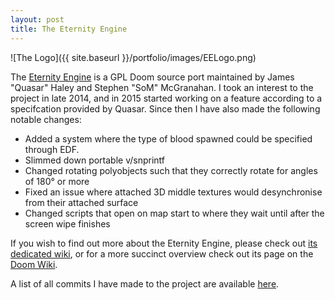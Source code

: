 ```yaml
---
layout: post
title: The Eternity Engine
---
```

![The Logo]({{ site.baseurl }}/portfolio/images/EELogo.png)

The [Eternity Engine](https://github.com/team-eternity/eternity) is a GPL Doom source port maintained by
James "Quasar" Haley and Stephen "SoM" McGranahan. I took an interest to the project in late 2014, and
in 2015 started working on a feature according to a specifcation provided by Quasar. Since then I have
also made the following notable changes:

* Added a system where the type of blood spawned could be specified through EDF.
* Slimmed down portable v/snprintf
* Changed rotating polyobjects such that they correctly rotate for angles of 180&deg; or more
* Fixed an issue where attached 3D middle textures would desynchronise from their attached surface
* Changed scripts that open on map start to where they wait until after the screen wipe finishes

If you wish to find out more about the Eternity Engine, please check out [its  dedicated wiki](eternity.youfailit.net/),
or for a more succinct overview check out its page on the [Doom Wiki](http://doomwiki.org/wiki/Eternity_Engine).

A list of all commits I have made to the project are available
[here](https://github.com/team-eternity/eternity/commits?author=Altazimuth).